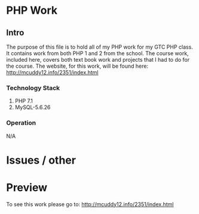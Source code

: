 # PHP Work
## Intro

The purpose of this file is to hold all of my PHP work for my GTC PHP class. It contains work from both PHP 1 and 2 from the school. The course work, included here, covers both text book work and projects that I had to do for the course. 
The website, for this work, will be found here: http://mcuddy12.info/2351/index.html

### Technology Stack

1. PHP 7.1
2. MySQL-5.6.26


### Operation

N/A

# Issues / other 

# Preview

To see this work please go to: http://mcuddy12.info/2351/index.html